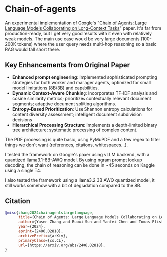 # Chain-of-agents
An experimental implementation of Google's "[Chain of Agents: Large Language Models Collaborating on Long-Context Tasks](https://research.google/blog/chain-of-agents-large-language-models-collaborating-on-long-context-tasks/)" paper. It's far from production-ready, but I get very good results with it even with relatively weak models. The main use case would be very large documents (100-200K tokens) where the user query needs multi-hop reasoning so a basic RAG would fall short there.

## Key Enhancements from Original Paper
- **Enhanced prompt engineering**: Implemented sophisticated prompting strategies for both worker and manager agents, optimized for small model limitations (8B/3B) and capabilities.
- **Dynamic Context-Aware Chunking**: Incorporates TF-IDF analysis and cosine similarity metrics; prioritizes contextually relevant document segments; adaptive document splitting algorithms.
- **Entropy-Based Prioritization**: Use Shannon entropy calculations for content diversity assessment; intelligent document subdivision decisions
- **Hierarchical Processing Structure**: Implements a depth-limited binary tree architecture; systematic processing of complex content.

The PDF processing is quite basic, using PyMuPDF and a few regex to filter things we don't want (references, citations, whitespaces...). 

I tested the framework on Google's paper using vLLM backend, with a quantized llama3.1-8B-AWQ model. By using ngram prompt lookup decoding, the chain of reasoning can be done in ~45 seconds on Kaggle using a single T4.

I also tested the framework using a llama3.2 3B AWQ quantized model, it still works somehow with a bit of degradation compared to the 8B.

## Citation
```bibtex
@misc{zhang2024chainagentslargelanguage,
      title={Chain of Agents: Large Language Models Collaborating on Long-Context Tasks}, 
      author={Yusen Zhang and Ruoxi Sun and Yanfei Chen and Tomas Pfister and Rui Zhang and Sercan Ö. Arik},
      year={2024},
      eprint={2406.02818},
      archivePrefix={arXiv},
      primaryClass={cs.CL},
      url={https://arxiv.org/abs/2406.02818}, 
}
